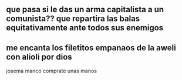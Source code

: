 que pasa si le das un arma capitalista a un comunista??
que repartira las balas equitativamente ante todos sus enemigos
---------------------------------------------------------------
me encanta los filetitos empanaos de la aweli con alioli por dios
---------------------------------------------------------------
josema manco comprate unas manos
